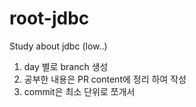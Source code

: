 # root-jdbc
Study about jdbc (low..)

1. day 별로 branch 생성
2. 공부한 내용은 PR content에 정리 하여 작성
3. commit은 최소 단위로 쪼개서

